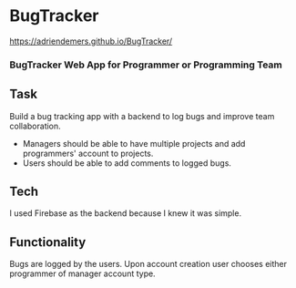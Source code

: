 # BugTracker

https://adriendemers.github.io/BugTracker/

### BugTracker Web App for Programmer or Programming Team

## Task
Build a bug tracking app with a backend to log bugs and improve team collaboration.
  - Managers should be able to have multiple projects and add programmers' account to projects.
  - Users should be able to add comments to logged bugs.


## Tech
I used Firebase as the backend because I knew it was simple.

## Functionality
Bugs are logged by the users. Upon account creation user chooses either programmer of manager account type.


